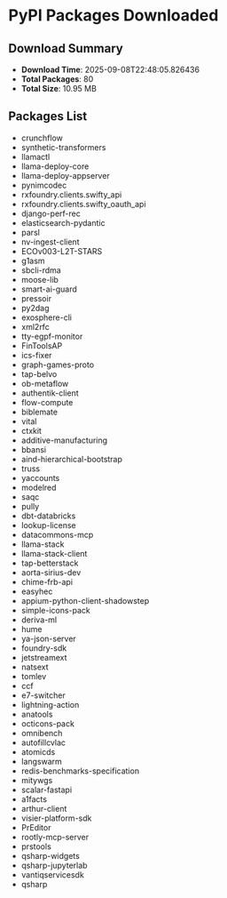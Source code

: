 # PyPI Packages Downloaded

## Download Summary
- **Download Time**: 2025-09-08T22:48:05.826436
- **Total Packages**: 80
- **Total Size**: 10.95 MB

## Packages List
- crunchflow
- synthetic-transformers
- llamactl
- llama-deploy-core
- llama-deploy-appserver
- pynimcodec
- rxfoundry.clients.swifty_api
- rxfoundry.clients.swifty_oauth_api
- django-perf-rec
- elasticsearch-pydantic
- parsl
- nv-ingest-client
- ECOv003-L2T-STARS
- g1asm
- sbcli-rdma
- moose-lib
- smart-ai-guard
- pressoir
- py2dag
- exosphere-cli
- xml2rfc
- tty-egpf-monitor
- FinToolsAP
- ics-fixer
- graph-games-proto
- tap-belvo
- ob-metaflow
- authentik-client
- flow-compute
- biblemate
- vital
- ctxkit
- additive-manufacturing
- bbansi
- aind-hierarchical-bootstrap
- truss
- yaccounts
- modelred
- saqc
- pully
- dbt-databricks
- lookup-license
- datacommons-mcp
- llama-stack
- llama-stack-client
- tap-betterstack
- aorta-sirius-dev
- chime-frb-api
- easyhec
- appium-python-client-shadowstep
- simple-icons-pack
- deriva-ml
- hume
- ya-json-server
- foundry-sdk
- jetstreamext
- natsext
- tomlev
- ccf
- e7-switcher
- lightning-action
- anatools
- octicons-pack
- omnibench
- autofillcvlac
- atomicds
- langswarm
- redis-benchmarks-specification
- mitywgs
- scalar-fastapi
- a1facts
- arthur-client
- visier-platform-sdk
- PrEditor
- rootly-mcp-server
- prstools
- qsharp-widgets
- qsharp-jupyterlab
- vantiqservicesdk
- qsharp
